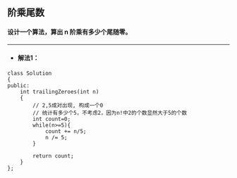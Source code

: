 ## 阶乘尾数
#### 设计一个算法，算出 n 阶乘有多少个尾随零。
---
* #### 解法1：
```
class Solution 
{
public:
    int trailingZeroes(int n) 
    {
        // 2,5成对出现, 构成一个0
        // 统计有多少个5，不考虑2，因为n!中2的个数显然大于5的个数
        int count=0;
        while(n>=5){
            count += n/5;
            n /= 5;
        }
        
        return count;
    }
};

```
